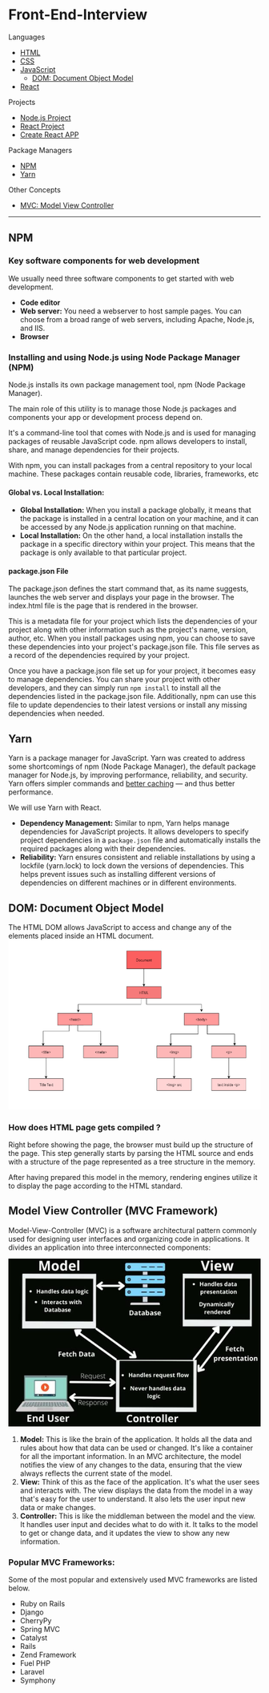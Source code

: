 # Front-End-Interview
Languages
- [HTML](HTML/README.md)
- [CSS](CSS/README.md)
- [JavaScript](JavaScript/README.md)
  - [DOM: Document Object Model](#dom-document-object-model)
- [React](React/README.md)

Projects
- [Node.js Project](Node%20Project/README.md)
- [React Project](React%20Project/README.md)
- [Create React APP](CreateReactApp-CRA/chapter1/README.md)

Package Managers
- [NPM](#npm)
- [Yarn](#yarn)

Other Concepts
- [MVC: Model View Controller](#model-view-controller-mvc-framework)

---

## NPM
### Key software components for web development
We usually need three software components to get started with web development.

- **Code editor**
- **Web server:** You need a webserver to host sample pages. You can choose from a broad range of web servers, including Apache, Node.js, and IIS.
- **Browser**

### Installing and using Node.js using Node Package Manager (NPM) 
Node.js installs its own package management tool, npm (Node Package Manager).

The main role of this utility is to manage those Node.js packages and components your app or development process depend on.

It's a command-line tool that comes with Node.js and is used for managing packages of reusable JavaScript code. npm allows developers to install, share, and manage dependencies for their projects.

With npm, you can install packages from a central repository to your local machine. These packages contain reusable code, libraries, frameworks, etc

#### Global vs. Local Installation:
- **Global Installation:** When you install a package globally, it means that the package is installed in a central location on your machine, and it can be accessed by any Node.js application running on that machine.
- **Local Installation:** On the other hand, a local installation installs the package in a specific directory within your project. This means that the package is only available to that particular project.

#### package.json File
The package.json defines the start command that, as its name suggests, launches the web server and displays your page in the browser. The index.html file is the page that is rendered in the browser.

This is a metadata file for your project which lists the dependencies of your project along with other information such as the project's name, version, author, etc. When you install packages using npm, you can choose to save these dependencies into your project's package.json file. This file serves as a record of the dependencies required by your project.

Once you have a package.json file set up for your project, it becomes easy to manage dependencies. You can share your project with other developers, and they can simply run ```npm install``` to install all the dependencies listed in the package.json file. Additionally, npm can use this file to update dependencies to their latest versions or install any missing dependencies when needed.

## Yarn
Yarn is a package manager for JavaScript. Yarn was created to address some shortcomings of npm (Node Package Manager), the default package manager for Node.js, by improving performance, reliability, and security. Yarn offers simpler commands and <u>better caching</u> — and thus better performance.

We will use Yarn with React.

- **Dependency Management:** Similar to npm, Yarn helps manage dependencies for JavaScript projects. It allows developers to specify project dependencies in a ```package.json``` file and automatically installs the required packages along with their dependencies.
- **Reliability:** Yarn ensures consistent and reliable installations by using a lockfile (yarn.lock) to lock down the versions of dependencies. This helps prevent issues such as installing different versions of dependencies on different machines or in different environments.

## DOM: Document Object Model

The HTML DOM allows JavaScript to access and change any of the elements placed inside an HTML document.
<img src="img/DOM.png">

### How does HTML page gets compiled ?
Right before showing the page, the browser must build up the structure of the page. This step generally starts by parsing the HTML source and ends with a structure of the page represented as a tree structure in the memory.

After having prepared this model in the memory, rendering engines utilize it to display the page according to the HTML standard.

## Model View Controller (MVC Framework)
Model-View-Controller (MVC) is a software architectural pattern commonly used for designing user interfaces and organizing code in applications. It divides an application into three interconnected components:

<img src="img/MVC.jpg">

1. **Model:**   This is like the brain of the application. It holds all the data and rules about how that data can be used or changed. It's like a container for all the important information.  In an MVC architecture, the model notifies the view of any changes to the data, ensuring that the view always reflects the current state of the model. 
2. **View:** Think of this as the face of the application. It's what the user sees and interacts with. The view displays the data from the model in a way that's easy for the user to understand. It also lets the user input new data or make changes.
3. **Controller:** This is like the middleman between the model and the view. It handles user input and decides what to do with it. It talks to the model to get or change data, and it updates the view to show any new information.

### Popular MVC Frameworks:
Some of the most popular and extensively used MVC frameworks are listed below.

- Ruby on Rails
- Django 
- CherryPy 
- Spring MVC 
- Catalyst 
- Rails 
- Zend Framework 
- Fuel PHP 
- Laravel 
- Symphony